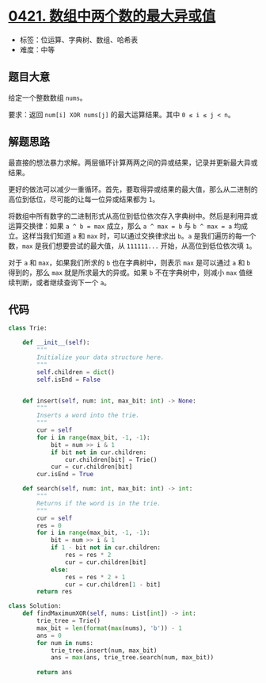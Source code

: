 # [0421. 数组中两个数的最大异或值](https://leetcode-cn.com/problems/maximum-xor-of-two-numbers-in-an-array/)

- 标签：位运算、字典树、数组、哈希表
- 难度：中等

## 题目大意

给定一个整数数组 `nums`。

要求：返回 `num[i] XOR nums[j]` 的最大运算结果。其中 `0 ≤ i ≤ j < n`。

## 解题思路

最直接的想法暴力求解。两层循环计算两两之间的异或结果，记录并更新最大异或结果。

更好的做法可以减少一重循环。首先，要取得异或结果的最大值，那么从二进制的高位到低位，尽可能的让每一位异或结果都为 `1`。

将数组中所有数字的二进制形式从高位到低位依次存入字典树中。然后是利用异或运算交换律：如果 `a ^ b = max` 成立，那么 `a ^ max = b` 与 `b ^ max = a` 均成立。这样当我们知道 `a` 和 `max` 时，可以通过交换律求出 `b`。`a` 是我们遍历的每一个数，`max` 是我们想要尝试的最大值，从 `111111...` 开始，从高位到低位依次填 `1`。

对于 `a` 和 `max`，如果我们所求的 `b` 也在字典树中，则表示 `max` 是可以通过 `a` 和 `b` 得到的，那么 `max` 就是所求最大的异或。如果 `b` 不在字典树中，则减小 `max` 值继续判断，或者继续查询下一个 `a`。

## 代码

```Python
class Trie:

    def __init__(self):
        """
        Initialize your data structure here.
        """
        self.children = dict()
        self.isEnd = False


    def insert(self, num: int, max_bit: int) -> None:
        """
        Inserts a word into the trie.
        """
        cur = self
        for i in range(max_bit, -1, -1):
            bit = num >> i & 1
            if bit not in cur.children:
                cur.children[bit] = Trie()
            cur = cur.children[bit]
        cur.isEnd = True

    def search(self, num: int, max_bit: int) -> int:
        """
        Returns if the word is in the trie.
        """
        cur = self
        res = 0
        for i in range(max_bit, -1, -1):
            bit = num >> i & 1
            if 1 - bit not in cur.children:
                res = res * 2
                cur = cur.children[bit]
            else:
                res = res * 2 + 1
                cur = cur.children[1 - bit]
        return res

class Solution:
    def findMaximumXOR(self, nums: List[int]) -> int:
        trie_tree = Trie()
        max_bit = len(format(max(nums), 'b')) - 1
        ans = 0
        for num in nums:
            trie_tree.insert(num, max_bit)
            ans = max(ans, trie_tree.search(num, max_bit))
            
        return ans
```



